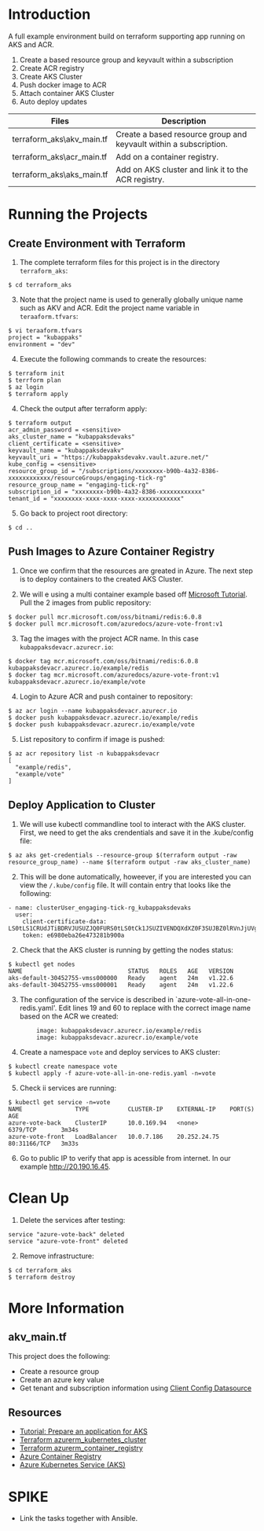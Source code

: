 # Introduction
A full example environment build on terraform supporting app running on AKS and ACR.

1. Create a based resource group and keyvault within a subscription
2. Create ACR registry
3. Create AKS Cluster
4. Push docker image to ACR
5. Attach container AKS Cluster
6. Auto deploy updates


| Files | Description |
|------|-------------|
| terraform_aks\akv_main.tf | Create a based resource group and keyvault within a subscription.|
| terraform_aks\acr_main.tf | Add on a container registry.|
| terraform_aks\aks_main.tf | Add on AKS cluster and link it to the ACR registry.|


# Running the Projects

## Create Environment with Terraform

1. The complete terraform files for this project is in the directory `terraform_aks`:
```
$ cd terraform_aks
```

3. Note that the project name is used to generally globally unique name such as AKV and ACR. Edit the project name variable in `teraaform.tfvars`:
```
$ vi teraaform.tfvars
project = "kubappaks"
environment = "dev"
```

4. Execute the following commands to create the resources:
```
$ terraform init
$ terrform plan
$ az login
$ terraform apply
```

4. Check the output after terraform apply:
```
$ terraform output
acr_admin_password = <sensitive>
aks_cluster_name = "kubappaksdevaks"
client_certificate = <sensitive>
keyvault_name = "kubappaksdevakv"
keyvault_uri = "https://kubappaksdevakv.vault.azure.net/"
kube_config = <sensitive>
resource_group_id = "/subscriptions/xxxxxxxx-b90b-4a32-8386-xxxxxxxxxxxx/resourceGroups/engaging-tick-rg"
resource_group_name = "engaging-tick-rg"
subscription_id = "xxxxxxxx-b90b-4a32-8386-xxxxxxxxxxxx"
tenant_id = "xxxxxxxx-xxxx-xxxx-xxxx-xxxxxxxxxxxx"
```
5. Go back to project root directory:
```
$ cd ..
```

## Push Images to Azure Container Registry
1. Once we confirm that the resources are greated in Azure. The next step is to deploy containers to the created AKS Cluster.

2. We will e using a multi container example based off [Microsoft Tutorial](https://docs.microsoft.com/en-us/azure/aks/tutorial-kubernetes-prepare-app). Pull the 2 images from public repository:
```
$ docker pull mcr.microsoft.com/oss/bitnami/redis:6.0.8
$ docker pull mcr.microsoft.com/azuredocs/azure-vote-front:v1
```

3. Tag the images with the project ACR name. In this case `kubappaksdevacr.azurecr.io`:
```
$ docker tag mcr.microsoft.com/oss/bitnami/redis:6.0.8 kubappaksdevacr.azurecr.io/example/redis
$ docker tag mcr.microsoft.com/azuredocs/azure-vote-front:v1 kubappaksdevacr.azurecr.io/example/vote
```

4. Login to Azure ACR and push container to repository:
```
$ az acr login --name kubappaksdevacr.azurecr.io
$ docker push kubappaksdevacr.azurecr.io/example/redis
$ docker push kubappaksdevacr.azurecr.io/example/vote
```

5. List repository to confirm if image is pushed:
```
$ az acr repository list -n kubappaksdevacr
[
  "example/redis",
  "example/vote"
]
```

## Deploy Application to Cluster
1. We will use kubectl commandline tool to interact with the AKS cluster. First, we need to get the aks crendentials and save it in the .kube/config file:
```
$ az aks get-credentials --resource-group $(terraform output -raw resource_group_name) --name $(terraform output -raw aks_cluster_name)
```

2. This will be done automatically, howeever, if you are interested you can view the `/.kube/config` file. It will contain entry that looks like the following:
```
- name: clusterUser_engaging-tick-rg_kubappaksdevaks
  user:
    client-certificate-data: LS0tLS1CRUdJTiBDRVJUSUZJQ0FURS0tLS0tCk1JSUZIVENDQXdXZ0F3SUJBZ0lRVnJjUVgyWUwzZktvS0tSVkQ1R3lpVEFOQmdrcWhraUc5dzBCQVFzRkFEQU4KTVFzd0NRWURWUVFERXdKallUQWVGdzB5TWpBMk1USXdOelV4TVRoYUZ
    token: e6980eba26e473281b900a
```

2. Check that the AKS cluster is running by getting the nodes status:
```
$ kubectl get nodes
NAME                              STATUS   ROLES   AGE   VERSION
aks-default-30452755-vmss000000   Ready    agent   24m   v1.22.6
aks-default-30452755-vmss000001   Ready    agent   24m   v1.22.6
```

3. The configuration of the service is described in `azure-vote-all-in-one-redis.yaml'. Edit lines 19 and 60 to replace with the correct image name based on the ACR we created:
```
        image: kubappaksdevacr.azurecr.io/example/redis
        image: kubappaksdevacr.azurecr.io/example/vote  
```

4. Create a namespace `vote` and deploy services to AKS cluster:
```
$ kubectl create namespace vote
$ kubectl apply -f azure-vote-all-in-one-redis.yaml -n=vote
```

5. Check ii services are running:
```
$ kubectl get service -n=vote
NAME               TYPE           CLUSTER-IP    EXTERNAL-IP    PORT(S)        AGE
azure-vote-back    ClusterIP      10.0.169.94   <none>         6379/TCP       3m34s
azure-vote-front   LoadBalancer   10.0.7.186    20.252.24.75   80:31166/TCP   3m33s
```

6. Go to public IP to verify that app is acessible from internet. In our example http://20.190.16.45.


# Clean Up

1. Delete the services after testing:
```$ kubectl delete service -n=vote azure-vote-back azure-vote-front 
service "azure-vote-back" deleted
service "azure-vote-front" deleted
```

2. Remove infrastructure:
```
$ cd terraform_aks
$ terraform destroy
```

# More Information

## akv_main.tf
This project does the following:
- Create a resource group
- Create an azure key value
- Get tenant and subscription information using [Client Config Datasource](https://registry.terraform.io/providers/hashicorp/azurerm/latest/docs/data-sources/client_config)


## Resources
- [Tutorial: Prepare an application for AKS](https://docs.microsoft.com/en-us/azure/aks/tutorial-kubernetes-prepare-app)
- [Terraform azurerm_kubernetes_cluster](https://registry.terraform.io/providers/hashicorp/azurerm/latest/docs/resources/kubernetes_cluster)
- [Terraform azurerm_container_registry](https://registry.terraform.io/providers/hashicorp/azurerm/latest/docs/resources/container_registry)
- [Azure Container Registry](https://docs.microsoft.com/en-sg/azure/container-registry/)
- [Azure Kubernetes Service (AKS)](https://docs.microsoft.com/en-sg/azure/aks/)

# SPIKE
- Link the tasks together with Ansible.
